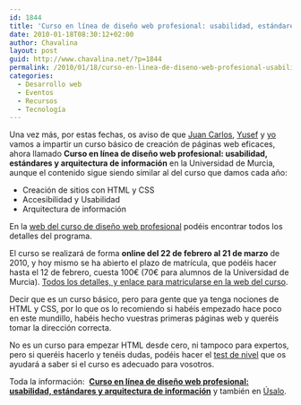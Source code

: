 ```yaml
---
id: 1844
title: 'Curso en línea de diseño web profesional: usabilidad, estándares y arquitectura de información'
date: 2010-01-18T08:30:12+02:00
author: Chavalina
layout: post
guid: http://www.chavalina.net/?p=1844
permalink: /2010/01/18/curso-en-linea-de-diseno-web-profesional-usabilidad-estandares-y-arquitectura-de-informacion/
categories:
  - Desarrollo web
  - Eventos
  - Recursos
  - Tecnología
---
```

Una vez más, por estas fechas, os aviso de que [Juan Carlos](http://usalo.es/los-autores#jc), [Yusef](http://www.nosolousabilidad.com/hassan/) y [yo](http://www.inmabermejo.com/) vamos a impartir un curso básico de creación de páginas web eficaces, ahora llamado **Curso en línea de diseño web profesional: usabilidad, estándares y arquitectura de información** en la Universidad de Murcia, aunque el contenido sigue siendo similar al del curso que damos cada año:

  * Creación de sitios con HTML y CSS
  * Accesibilidad y Usabilidad
  * Arquitectura de información

En la [web del curso de diseño web profesional](http://www.um.es/estudios/cursos/webpro/) podéis encontrar todos los detalles del programa.

El curso se realizará de forma **online del 22 de febrero al 21 de marzo** de 2010, y hoy mismo se ha abierto el plazo de matrícula, que podéis hacer hasta el 12 de febrero, cuesta 100€ (70€ para alumnos de la Universidad de Murcia). [Todos los detalles, y enlace para matricularse en la web del curso](http://www.um.es/estudios/cursos/webpro/).

Decir que es un curso básico, pero para gente que ya tenga nociones de HTML y CSS, por lo que os lo recomiendo si habéis empezado hace poco en este mundillo, habéis hecho vuestras primeras páginas web y queréis tomar la dirección correcta.

No es un curso para empezar HTML desde cero, ni tampoco para expertos, pero si queréis hacerlo y tenéis dudas, podéis hacer el [test de nivel](http://www.um.es/estudios/cursos/webpro/form.php) que os ayudará a saber si el curso es adecuado para vosotros.

Toda la información:  [**Curso en línea de diseño web profesional: usabilidad, estándares y arquitectura de información**](http://www.um.es/estudios/cursos/webpro/) y también en [Úsalo](http://usalo.es/385/curso-en-linea-de-diseno-web-profesional-usabilidad-estandares-y-arquitectura-de-informacion/).